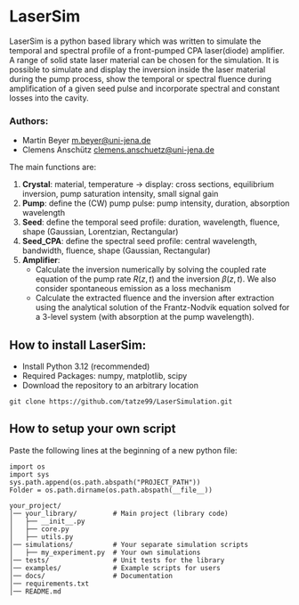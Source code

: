 # LaserSim

LaserSim is a python based library which was written to simulate the temporal and spectral profile of a front-pumped CPA laser(diode) amplifier. A range of solid state laser material can be chosen for the simulation. It is possible to simulate and display the inversion inside the laser material during the pump process, show the temporal or spectral fluence during amplification of a given seed pulse and incorporate spectral and constant losses into the cavity.

### Authors: 
- Martin Beyer m.beyer@uni-jena.de
- Clemens Anschütz clemens.anschuetz@uni-jena.de


The main functions are:
1. __Crystal__: material, temperature -> display: cross sections, equilibrium inversion, pump saturation intensity, small signal gain
2. __Pump__: define the (CW) pump pulse: pump intensity, duration, absorption wavelength
3. __Seed__: define the temporal seed profile: duration, wavelength, fluence, shape (Gaussian, Lorentzian, Rectangular)
4. __Seed_CPA__: define the spectral seed profile: central wavelength, bandwidth, fluence, shape (Gaussian, Rectangular)
5. __Amplifier__:
    - Calculate the inversion numerically by solving the coupled rate equation of the pump rate $R(z,t)$ and the inversion $\beta(z,t)$. We also consider spontaneous emission as a loss mechanism
    - Calculate the extracted fluence and the inversion after extraction using the analytical solution of the Frantz-Nodvik equation solved for a 3-level system (with absorption at the pump wavelength). 

## How to install LaserSim:
- Install Python 3.12 (recommended)
- Required Packages: numpy, matplotlib, scipy
- Download the repository to an arbitrary location
```
git clone https://github.com/tatze99/LaserSimulation.git
```

## How to setup your own script

Paste the following lines at the beginning of a new python file: 
```
import os
import sys
sys.path.append(os.path.abspath("PROJECT_PATH"))
Folder = os.path.dirname(os.path.abspath(__file__))
```

```
your_project/
│── your_library/         # Main project (library code)
│   ├── __init__.py
│   ├── core.py
│   ├── utils.py
│── simulations/          # Your separate simulation scripts
│   ├── my_experiment.py  # Your own simulations
│── tests/                # Unit tests for the library
│── examples/             # Example scripts for users
│── docs/                 # Documentation
│── requirements.txt
│── README.md
```
